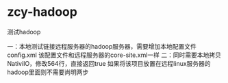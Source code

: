 # zcy-hadoop
测试hadoop

一：本地测试链接远程服务器的hadoop服务器，需要增加本地配置文件config.xml
该配置文件和远程服务器的core-site.xml一样
二：同时需要本地拷贝NativiIO，修改564行，直接返回true
如果将该项目放置在远程linux服务器的hadoop里面则不需要尚明两步
